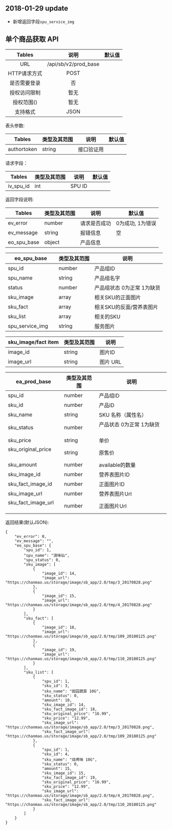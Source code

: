 

## 2018-01-29 update
- 新增返回字段`spu_service_img`

## 单个商品获取 API


|  Tables  |          说明          | 默认值  |
| :------: | :------------------: | :--: |
|   URL    | /api/sb/v2/prod_base |      |
| HTTP请求方式 |         POST         |      |
|  是否需要登录  |          否           |      |
|  授权访问限制  |          暂无          |      |
|  授权范围()  |          暂无          |      |
|   支持格式   |         JSON         |      |


表头参数:

| Tables      | 类型及其范围 | 说明    | 默认值  |
| ----------- | ------ | ----- | ---- |
| authortoken | string | 接口验证用 |      |

请求字段：

| Tables  | 类型及其范围 | 说明             | 默认值  |
| ------- | ------ | -------------- | ---- |
| iv_spu_id | int | SPU ID |      |

返回字段说明:

| Tables         | 类型及其范围 | 说明     | 默认值        |
| -------------- | ------ | ------ | ---------- |
| ev_error       | number | 请求是否成功 | 0为成功, 1为错误 |
| ev_message     | string | 报错信息   | 空          |
| eo_spu_base   | object  | 产品信息   |            |

| eo_spu_base | 类型及其范围 | 说明    |
| -------------- | ------ | ----- |
| spu_id           | number | 产品组ID |
| spu_name       | string | 产品组名字 |
| status           | number  | 产品组状态 0为正常 1为缺货  |
| sku_image           | array  | 相关SKU的正面图片  |
| sku_fact           | array  | 相关SKU的反面/营养表图片  |
| sku_list           | array  | 相关的SKU  |
| spu_service_img    | string  | 服务图片 |


| sku_image/fact item | 类型及其范围 | 说明      |
| ---------- | ------ | ------- |
| image_id  | string | 图片ID |
| image_url  | string | 图片 URL |


| ea_prod_base | 类型及其范围 | 说明           |
| ------------ | ------ | ------------ |
| spu_id         | number | 产品组ID         |
| sku_id         | number | 产品ID         |
| sku_name       | string | SKU 名称（属性名） |
| sku_status    | number | 产品状态 0为正常 1为缺货        |
| sku_price        | string  | 单价           |
| sku_original_price        | string  | 原售价 |
| sku_amount       | number | available的数量 |
| sku_image_id        | number | 营养表图片ID     |
| sku_fact_image_id      | number | 正面图片ID  |
| sku_image_url        | number | 营养表图片Url    |
| sku_fact_image_url      | number | 正面图片Url  |




返回结果(默认JSON):
```
{
    "ev_error": 0,
    "ev_message": "",
    "eo_spu_base": {
        "spu_id": 1,
        "spu_name": "浪味仙",
        "spu_status": 0,
        "sku_image": [
            {
                "image_id": 14,
                "image_url": "https://chanmao.us/storage/image/sb_app/2.0/tmp/3_20170828.png"
            },
            {
                "image_id": 15,
                "image_url": "https://chanmao.us/storage/image/sb_app/2.0/tmp/4_20170828.png"
            }
        ],
        "sku_fact": [
            {
                "image_id": 18,
                "image_url": "https://chanmao.us/storage/image/sb_app/2.0/tmp/109_20180125.png"
            },
            {
                "image_id": 19,
                "image_url": "https://chanmao.us/storage/image/sb_app/2.0/tmp/110_20180125.png"
            }
        ],
        "sku_list": [
            {
                "spu_id": 1,
                "sku_id": 3,
                "sku_name": "田园蔬菜 10G",
                "sku_status": 0,
                "amount": 10,
                "sku_image_id": 14,
                "sku_fact_image_id": 18,
                "sku_original_price": "16.99",
                "sku_price": "12.99",
                "sku_image_url": "https://chanmao.us/storage/image/sb_app/2.0/tmp/3_20170828.png",
                "sku_fact_image_url": "https://chanmao.us/storage/image/sb_app/2.0/tmp/109_20180125.png"
            },
            {
                "spu_id": 1,
                "sku_id": 4,
                "sku_name": "烧烤味 10G",
                "sku_status": 0,
                "amount": 15,
                "sku_image_id": 15,
                "sku_fact_image_id": 19,
                "sku_original_price": "16.99",
                "sku_price": "12.99",
                "sku_image_url": "https://chanmao.us/storage/image/sb_app/2.0/tmp/4_20170828.png",
                "sku_fact_image_url": "https://chanmao.us/storage/image/sb_app/2.0/tmp/110_20180125.png"
            }
        ]
    }
}
```
